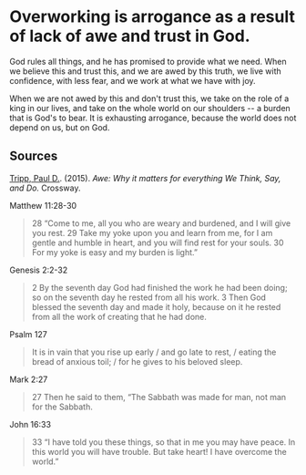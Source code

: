 # Overworking is arrogance as a result of lack of awe and trust in God.

God rules all things, and he has promised to provide what we need. When we believe this and trust this, and we are awed by this truth, we live with confidence, with less fear, and we work at what we have with joy.

When we are not awed by this and don't trust this, we take on the role of a king in our lives, and take on the whole world on our shoulders -- a burden that is God's to bear. It is exhausting arrogance, because the world does not depend on us, but on God. 

## Sources
[Tripp, Paul D.](Paul%20David%20Tripp.md). (2015). *Awe: Why it matters for everything We Think, Say, and Do.* Crossway. 

Matthew 11:28-30
> 28 “Come to me, all you who are weary and burdened, and I will give you rest. 29 Take my yoke upon you and learn from me, for I am gentle and humble in heart, and you will find rest for your souls. 30 For my yoke is easy and my burden is light.”

Genesis 2:2-32 
> 2 By the seventh day God had finished the work he had been doing; so on the seventh day he rested from all his work. 3 Then God blessed the seventh day and made it holy, because on it he rested from all the work of creating that he had done.

Psalm 127
> It is in vain that you rise up early / and go late to rest, / eating the bread of anxious toil; / for he gives to his beloved sleep.

Mark 2:27
> 27 Then he said to them, “The Sabbath was made for man, not man for the Sabbath.

John 16:33
> 33 “I have told you these things, so that in me you may have peace. In this world you will have trouble. But take heart! I have overcome the world.”